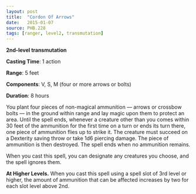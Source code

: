 ```yaml
---
layout: post
title:  "Cordon Of Arrows"
date:   2015-01-07
source: PHB.228
tags: [ranger, level2, transmutation]
---
```


**2nd-level transmutation**

**Casting Time**: 1 action

**Range**: 5 feet

**Components**: V, S, M (four or more arrows or bolts)

**Duration**: 8 hours

You plant four pieces of non-magical ammunition — arrows or crossbow bolts — in the ground within range and lay magic upon them to protect an area. Until the spell ends, whenever a creature other than you comes within 30 feet of the ammunition for the first time on a turn or ends its turn there, one piece of ammunition flies up to strike it. The creature must succeed on a Dexterity saving throw or take 1d6 piercing damage. The piece of ammunition is then destroyed. The spell ends when no ammunition remains.

When you cast this spell, you can designate any creatures you choose, and the spell ignores them.

**At Higher Levels.** When you cast this spell using a spell slot of 3rd level or higher, the amount of ammunition that can be affected increases by two for each slot level above 2nd.
